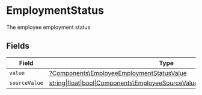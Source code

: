 # EmploymentStatus

The employee employment status


## Fields

| Field                                                                                                                                          | Type                                                                                                                                           | Required                                                                                                                                       | Description                                                                                                                                    |
| ---------------------------------------------------------------------------------------------------------------------------------------------- | ---------------------------------------------------------------------------------------------------------------------------------------------- | ---------------------------------------------------------------------------------------------------------------------------------------------- | ---------------------------------------------------------------------------------------------------------------------------------------------- |
| `value`                                                                                                                                        | [?Components\EmployeeEmploymentStatusValue](../../Models/Components/EmployeeEmploymentStatusValue.md)                                          | :heavy_minus_sign:                                                                                                                             | N/A                                                                                                                                            |
| `sourceValue`                                                                                                                                  | [string\|float\|bool\|Components\EmployeeSourceValueEmploymentStatus4\|array\|null](../../Models/Components/EmployeeEmploymentStatusSourceValue.md) | :heavy_minus_sign:                                                                                                                             | N/A                                                                                                                                            |